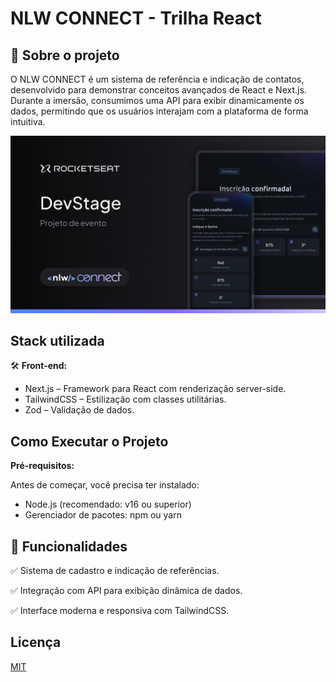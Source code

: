 # NLW CONNECT - Trilha React

## 📌 Sobre o projeto 

O NLW CONNECT é um sistema de referência e indicação de contatos, desenvolvido para demonstrar conceitos avançados de React e Next.js. Durante a imersão, consumimos uma API para exibir dinamicamente os dados, permitindo que os usuários interajam com a plataforma de forma intuitiva.

<img src="./src/assets/preview.png"/>

## Stack utilizada

🛠️ **Front-end:** 
- Next.js – Framework para React com renderização server-side.
- TailwindCSS – Estilização com classes utilitárias.
- Zod – Validação de dados.

## Como Executar o Projeto
**Pré-requisitos:**

Antes de começar, você precisa ter instalado:

- Node.js (recomendado: v16 ou superior)
- Gerenciador de pacotes: npm ou yarn

## 📌 Funcionalidades

✅ Sistema de cadastro e indicação de referências.

✅ Integração com API para exibição dinâmica de dados.

✅ Interface moderna e responsiva com TailwindCSS.




## Licença

[MIT](https://choosealicense.com/licenses/mit/)

